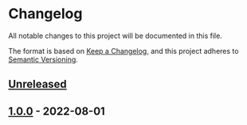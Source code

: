# Changelog

All notable changes to this project will be documented in this file.

The format is based on [Keep a Changelog](https://keepachangelog.com/en/1.0.0/),
and this project adheres to [Semantic Versioning](https://semver.org/spec/v2.0.0.html).

## [Unreleased]

## [1.0.0] - 2022-08-01

[Unreleased]: https://github.com/patrickhayo/azr-tf-module-aks-node-pool/compare/1.0.0...HEAD

[1.0.0]: https://github.com/patrickhayo/azr-tf-module-aks-node-pool/compare/0fd8a766fd84d4f337e0d325170bbcdf49757b35...1.0.0
